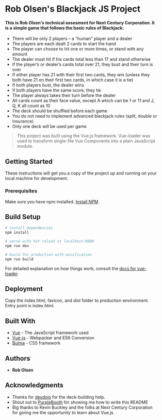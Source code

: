 # Rob Olsen's Blackjack JS Project
#### This is Rob Olsen's technical assesment for Next Century Corporation.  It is a simple game that follows the basic rules of Blackjack:
* There will be only 2 players – a “human” player and a dealer
* The players are each dealt 2 cards to start the hand
* The player can choose to hit one or more times, or stand with any amount
* The dealer must hit if his cards total less than 17 and stand otherwise
* If the player’s or dealer’s cards total over 21, they bust and their turn is over
* If either player has 21 with their first two cards, they win (unless they both have 21 on their first two cards, in which case it is a tie)
* If both players bust, the dealer wins
* If both players have the same score, they tie
* The player always takes their turn before the dealer
* All cards count as their face value, except A which can be 1 or 11 and J, Q, K all count as 10
* The deck should be shuffled before each game
* You do not need to implement advanced blackjack rules (split, double or insurance)
* Only one deck will be used per game

> This project was built using the Vue.js framework.  Vue-loader was used to transform single-file Vue Components into a plain JavaScript module.

## Getting Started

These instructions will get you a copy of the project up and running on your local machine for development.

### Prerequisites
Make sure you have npm installed.
[Install NPM](https://www.npmjs.com/get-npm)

## Build Setup


``` bash
# install dependencies
npm install

# serve with hot reload at localhost:8080
npm run dev

# build for production with minification
npm run build
```

For detailed explanation on how things work, consult the [docs for vue-loader](http://vuejs.github.io/vue-loader).

## Deployment

Copy the index.html, favicon, and dist folder to production environment.  Entry point is index.html.

## Built With

* [Vue](https://vuejs.org/) - The JavaScript framework used
* [Vue-js](https://vue-loader.vuejs.org/en/) - Webpacker and ES6 Conversion
* [Bulma](https://bulma.io/) - CSS framework

## Authors

* **Rob Olsen** 


## Acknowledgments

* Thanks for [devdojo](https://devdojo.com/blog/tutorials/create-a-deck-of-cards-in-javascript) for the deck-building help.
* Shout out to [PurpleBooth](https://gist.github.com/PurpleBooth/109311bb0361f32d87a2) for showing me how to write this README
* Big thanks to Kevin Buckley and the folks at Next Century Corporation for giving me the opportunity to learn about Vue.js.
